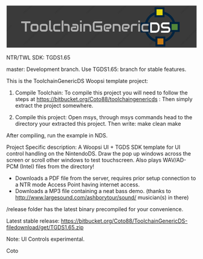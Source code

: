 ![ToolchainGenericDS](img/TGDS-Logo.png)

NTR/TWL SDK: TGDS1.65

master: Development branch. Use TGDS1.65: branch for stable features.

This is the ToolchainGenericDS Woopsi template project:

1.	Compile Toolchain:
To compile this project you will need to follow the steps at https://bitbucket.org/Coto88/toolchaingenericds :
Then simply extract the project somewhere.

2.	Compile this project: 
Open msys, through msys commands head to the directory your extracted this project.
Then write:
make clean <enter>
make <enter>

After compiling, run the example in NDS. 

Project Specific description:
A Woopsi UI + TGDS SDK template for UI control handling on the NintendoDS. 
Draw the pop up windows across the screen or scroll other windows to test touchscreen. 
Also plays WAV/AD-PCM (Intel) files from the directory!

- Downloads a PDF file from the server, requires prior setup connection to a NTR mode Access Point having internet access.
- Downloads a MP3 file containing a neat bass demo. (thanks to http://www.largesound.com/ashborytour/sound/ musician(s) in there)

/release folder has the latest binary precompiled for your convenience.

Latest stable release:
https://bitbucket.org/Coto88/ToolchainGenericDS-filedownload/get/TGDS1.65.zip

Note: UI Controls experimental.

Coto